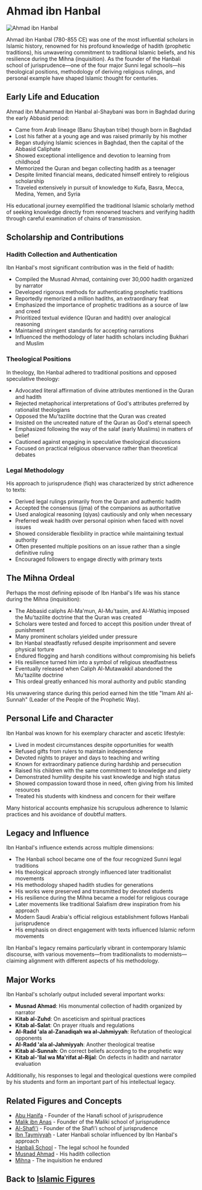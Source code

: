 # Ahmad ibn Hanbal

![Ahmad ibn Hanbal](../../images/ahmad_ibn_hanbal.jpg)

Ahmad ibn Hanbal (780-855 CE) was one of the most influential scholars in Islamic history, renowned for his profound knowledge of hadith (prophetic traditions), his unwavering commitment to traditional Islamic beliefs, and his resilience during the Mihna (inquisition). As the founder of the Hanbali school of jurisprudence—one of the four major Sunni legal schools—his theological positions, methodology of deriving religious rulings, and personal example have shaped Islamic thought for centuries.

## Early Life and Education

Ahmad ibn Muhammad ibn Hanbal al-Shaybani was born in Baghdad during the early Abbasid period:

- Came from Arab lineage (Banu Shayban tribe) though born in Baghdad
- Lost his father at a young age and was raised primarily by his mother
- Began studying Islamic sciences in Baghdad, then the capital of the Abbasid Caliphate
- Showed exceptional intelligence and devotion to learning from childhood
- Memorized the Quran and began collecting hadith as a teenager
- Despite limited financial means, dedicated himself entirely to religious scholarship
- Traveled extensively in pursuit of knowledge to Kufa, Basra, Mecca, Medina, Yemen, and Syria

His educational journey exemplified the traditional Islamic scholarly method of seeking knowledge directly from renowned teachers and verifying hadith through careful examination of chains of transmission.

## Scholarship and Contributions

### Hadith Collection and Authentication

Ibn Hanbal's most significant contribution was in the field of hadith:

- Compiled the Musnad Ahmad, containing over 30,000 hadith organized by narrator
- Developed rigorous methods for authenticating prophetic traditions
- Reportedly memorized a million hadiths, an extraordinary feat
- Emphasized the importance of prophetic traditions as a source of law and creed
- Prioritized textual evidence (Quran and hadith) over analogical reasoning
- Maintained stringent standards for accepting narrations
- Influenced the methodology of later hadith scholars including Bukhari and Muslim

### Theological Positions

In theology, Ibn Hanbal adhered to traditional positions and opposed speculative theology:

- Advocated literal affirmation of divine attributes mentioned in the Quran and hadith
- Rejected metaphorical interpretations of God's attributes preferred by rationalist theologians
- Opposed the Mu'tazilite doctrine that the Quran was created
- Insisted on the uncreated nature of the Quran as God's eternal speech
- Emphasized following the way of the salaf (early Muslims) in matters of belief
- Cautioned against engaging in speculative theological discussions
- Focused on practical religious observance rather than theoretical debates

### Legal Methodology

His approach to jurisprudence (fiqh) was characterized by strict adherence to texts:

- Derived legal rulings primarily from the Quran and authentic hadith
- Accepted the consensus (ijma) of the companions as authoritative
- Used analogical reasoning (qiyas) cautiously and only when necessary
- Preferred weak hadith over personal opinion when faced with novel issues
- Showed considerable flexibility in practice while maintaining textual authority
- Often presented multiple positions on an issue rather than a single definitive ruling
- Encouraged followers to engage directly with primary texts

## The Mihna Ordeal

Perhaps the most defining episode of Ibn Hanbal's life was his stance during the Mihna (inquisition):

- The Abbasid caliphs Al-Ma'mun, Al-Mu'tasim, and Al-Wathiq imposed the Mu'tazilite doctrine that the Quran was created
- Scholars were tested and forced to accept this position under threat of punishment
- Many prominent scholars yielded under pressure
- Ibn Hanbal steadfastly refused despite imprisonment and severe physical torture
- Endured flogging and harsh conditions without compromising his beliefs
- His resilience turned him into a symbol of religious steadfastness
- Eventually released when Caliph Al-Mutawakkil abandoned the Mu'tazilite doctrine
- This ordeal greatly enhanced his moral authority and public standing

His unwavering stance during this period earned him the title "Imam Ahl al-Sunnah" (Leader of the People of the Prophetic Way).

## Personal Life and Character

Ibn Hanbal was known for his exemplary character and ascetic lifestyle:

- Lived in modest circumstances despite opportunities for wealth
- Refused gifts from rulers to maintain independence
- Devoted nights to prayer and days to teaching and writing
- Known for extraordinary patience during hardship and persecution
- Raised his children with the same commitment to knowledge and piety
- Demonstrated humility despite his vast knowledge and high status
- Showed compassion toward those in need, often giving from his limited resources
- Treated his students with kindness and concern for their welfare

Many historical accounts emphasize his scrupulous adherence to Islamic practices and his avoidance of doubtful matters.

## Legacy and Influence

Ibn Hanbal's influence extends across multiple dimensions:

- The Hanbali school became one of the four recognized Sunni legal traditions
- His theological approach strongly influenced later traditionalist movements
- His methodology shaped hadith studies for generations
- His works were preserved and transmitted by devoted students
- His resilience during the Mihna became a model for religious courage
- Later movements like traditional Salafism drew inspiration from his approach
- Modern Saudi Arabia's official religious establishment follows Hanbali jurisprudence
- His emphasis on direct engagement with texts influenced Islamic reform movements

Ibn Hanbal's legacy remains particularly vibrant in contemporary Islamic discourse, with various movements—from traditionalists to modernists—claiming alignment with different aspects of his methodology.

## Major Works

Ibn Hanbal's scholarly output included several important works:

- **Musnad Ahmad**: His monumental collection of hadith organized by narrator
- **Kitab al-Zuhd**: On asceticism and spiritual practices
- **Kitab al-Salat**: On prayer rituals and regulations
- **Al-Radd 'ala al-Zanadiqah wa al-Jahmiyyah**: Refutation of theological opponents
- **Al-Radd 'ala al-Jahmiyyah**: Another theological treatise
- **Kitab al-Sunnah**: On correct beliefs according to the prophetic way
- **Kitab al-'Ilal wa Ma'rifat al-Rijal**: On defects in hadith and narrator evaluation

Additionally, his responses to legal and theological questions were compiled by his students and form an important part of his intellectual legacy.

## Related Figures and Concepts

- [Abu Hanifa](./abu_hanifa.md) - Founder of the Hanafi school of jurisprudence
- [Malik ibn Anas](./malik_ibn_anas.md) - Founder of the Maliki school of jurisprudence
- [Al-Shafi'i](./shafii.md) - Founder of the Shafi'i school of jurisprudence
- [Ibn Taymiyyah](./ibn_taymiyyah.md) - Later Hanbali scholar influenced by Ibn Hanbal's approach
- [Hanbali School](../denominations/hanbali.md) - The legal school he founded
- [Musnad Ahmad](../texts/musnad_ahmad.md) - His hadith collection
- [Mihna](../history/mihna.md) - The inquisition he endured

## Back to [Islamic Figures](./README.md)
